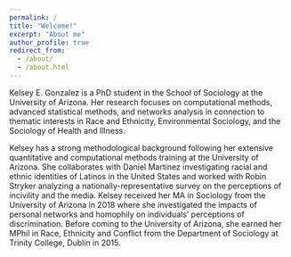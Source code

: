 ```yaml
---
permalink: /
title: "Welcome!"
excerpt: "About me"
author_profile: true
redirect_from: 
  - /about/
  - /about.html
---
```


Kelsey E. Gonzalez is a PhD student in the School of Sociology at the University of Arizona. Her research focuses on computational methods, advanced statistical methods, and networks analysis  in connection to thematic interests in Race and Ethnicity, Environmental Sociology, and the Sociology of Health and Illness. 

Kelsey has a strong methodological background following her extensive quantitative and computational methods training at the University of Arizona. She collaborates with Daniel Martinez investigating racial and ethnic identities of Latinos in the United States and worked with Robin Stryker analyzing a nationally-representative survey on the perceptions of incivility and the media. Kelsey received her MA in Sociology from the University of Arizona in 2018 where she investigated the impacts of personal networks and homophily on individuals’ perceptions of discrimination. Before coming to the University of Arizona, she earned her MPhil in Race, Ethnicity and Conflict from the Department of Sociology at Trinity College, Dublin in 2015.
